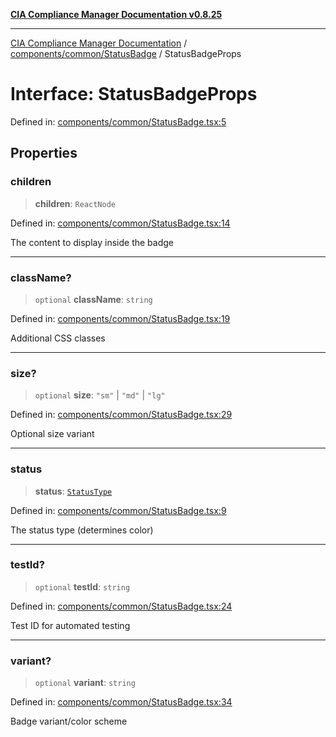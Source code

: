 [**CIA Compliance Manager Documentation v0.8.25**](../../../../README.md)

***

[CIA Compliance Manager Documentation](../../../../modules.md) / [components/common/StatusBadge](../README.md) / StatusBadgeProps

# Interface: StatusBadgeProps

Defined in: [components/common/StatusBadge.tsx:5](https://github.com/Hack23/cia-compliance-manager/blob/b7816746b3b7f5e02cb18303af9cc6696a8caef9/src/components/common/StatusBadge.tsx#L5)

## Properties

### children

> **children**: `ReactNode`

Defined in: [components/common/StatusBadge.tsx:14](https://github.com/Hack23/cia-compliance-manager/blob/b7816746b3b7f5e02cb18303af9cc6696a8caef9/src/components/common/StatusBadge.tsx#L14)

The content to display inside the badge

***

### className?

> `optional` **className**: `string`

Defined in: [components/common/StatusBadge.tsx:19](https://github.com/Hack23/cia-compliance-manager/blob/b7816746b3b7f5e02cb18303af9cc6696a8caef9/src/components/common/StatusBadge.tsx#L19)

Additional CSS classes

***

### size?

> `optional` **size**: `"sm"` \| `"md"` \| `"lg"`

Defined in: [components/common/StatusBadge.tsx:29](https://github.com/Hack23/cia-compliance-manager/blob/b7816746b3b7f5e02cb18303af9cc6696a8caef9/src/components/common/StatusBadge.tsx#L29)

Optional size variant

***

### status

> **status**: [`StatusType`](../type-aliases/StatusType.md)

Defined in: [components/common/StatusBadge.tsx:9](https://github.com/Hack23/cia-compliance-manager/blob/b7816746b3b7f5e02cb18303af9cc6696a8caef9/src/components/common/StatusBadge.tsx#L9)

The status type (determines color)

***

### testId?

> `optional` **testId**: `string`

Defined in: [components/common/StatusBadge.tsx:24](https://github.com/Hack23/cia-compliance-manager/blob/b7816746b3b7f5e02cb18303af9cc6696a8caef9/src/components/common/StatusBadge.tsx#L24)

Test ID for automated testing

***

### variant?

> `optional` **variant**: `string`

Defined in: [components/common/StatusBadge.tsx:34](https://github.com/Hack23/cia-compliance-manager/blob/b7816746b3b7f5e02cb18303af9cc6696a8caef9/src/components/common/StatusBadge.tsx#L34)

Badge variant/color scheme
